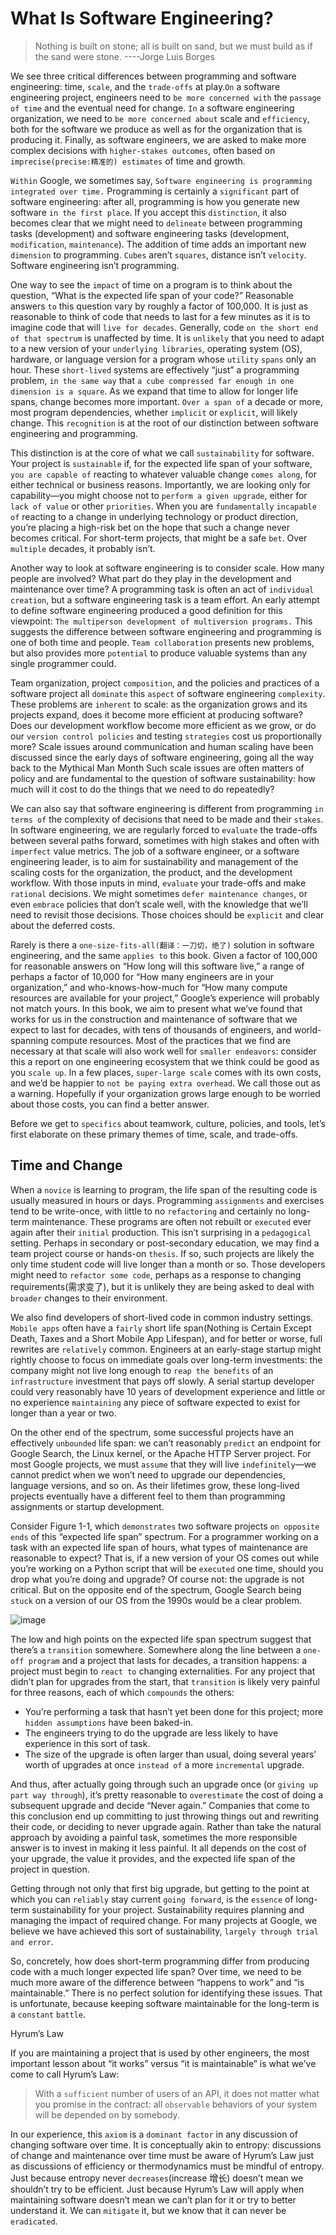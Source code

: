 # What Is Software Engineering?
> Nothing is built on stone; all is built on sand, but we must build as if the sand were stone. ----Jorge Luis Borges

We see three critical differences between programming and software engineering: time, `scale`, and the `trade-offs` at play.`On` a software engineering project, engineers need to `be more concerned with` the `passage of time` and the eventual need for change. `In` a software engineering organization, we need to `be more concerned about` scale and `efficiency`, both for the software we produce as well as for the organization that is producing it. Finally, as software engineers, we are asked to make more complex decisions with `higher-stakes outcomes`, often based on `imprecise(precise:精准的) estimates` of time and growth.

`Within` Google, we sometimes say, `Software engineering is programming integrated over time.` Programming is certainly a `significant` part of software engineering: after all, programming is how you generate new software `in the first place`. If you accept this `distinction`, it also becomes clear that we might need to `delineate` between programming tasks (development) and software engineering tasks (development, `modification`, `maintenance`). The addition of time adds an important new `dimension` to programming. `Cubes` aren’t `squares`, distance isn’t `velocity`. Software engineering isn’t programming.

One way to see the `impact` of time on a program is to think about the question, “What is the expected life span of your code?” Reasonable answers `to` this question vary by roughly a factor of 100,000. It is just as reasonable to think of code that needs to last for a few minutes as it is to imagine code that will `live for decades`. Generally, code `on the short end of that spectrum` is unaffected by time. It is `unlikely` that you need to adapt to a new version of your `underlying libraries`, operating system (OS), hardware, or language version for a program whose `utility` `spans` only an hour. These `short-lived` systems are effectively “just” a programming problem, `in the same way` that `a cube compressed far enough in one dimension is a square`. As we expand that time to allow for longer life spans, change becomes more important. `Over a span of` a decade or more, most program dependencies, whether `implicit` or `explicit`, will likely change. This `recognition` is at the root of our distinction between software engineering and programming.

This distinction is at the core of what we call `sustainability` for software. Your project is `sustainable` if, for the expected life span of your software, `you are capable of` reacting to whatever valuable change `comes along`, for either technical or business reasons.  Importantly, we are looking only for capability—you might choose not to `perform a given upgrade`, either for `lack of value` or other `priorities`. When you are `fundamentally` `incapable of` reacting to a change in underlying technology or product direction, you’re placing a high-risk bet on the hope that such a change never becomes critical. For short-term projects, that might be a safe `bet`. Over `multiple` decades, it probably isn’t.

Another way to look at software engineering is to consider scale.  How many people are involved? What part do they play in the development and maintenance over time? A programming task is often an act of `individual creation`, but a software engineering task is a team effort. An early attempt to define software engineering produced a good definition for this viewpoint: `The multiperson development of multiversion programs.` This suggests the difference between software engineering and programming is one of both time and people. `Team collaboration` presents new problems, but also provides more `potential` to produce valuable systems than any single programmer could.

Team organization, project `composition`, and the policies and practices of a software project all `dominate` this `aspect` of software engineering `complexity`. These problems are `inherent` to scale: as the organization grows and its projects expand, does it become more efficient at producing software? Does our development workflow become more efficient as we grow, or do our `version control policies` and testing `strategies` cost us proportionally more? Scale issues around communication and human scaling have been discussed since the early days of software engineering, going all the way back to the Mythical Man Month Such scale issues are often matters of policy and are fundamental to the question of software sustainability: how much will it cost to do the things that we need to do repeatedly? 

We can also say that software engineering is different from programming `in terms of` the complexity of decisions that need to be made and their `stakes`. In software engineering, we are regularly forced to `evaluate` the trade-offs between several paths forward, sometimes with high stakes and often with `imperfect` value metrics. The job of a software engineer, or a software engineering leader, is to aim for sustainability and management of the scaling costs for the organization, the product, and the development workflow. With those inputs in mind, `evaluate` your trade-offs and make `rational` decisions. We might sometimes `defer maintenance changes`, or even `embrace` policies that don’t scale well, with the knowledge that we’ll need to revisit those decisions. Those choices should be `explicit` and clear about the deferred costs.

Rarely is there a `one-size-fits-all(翻译：一刀切，绝了)` solution in software engineering, and the same `applies to` this book. Given a factor of 100,000 for reasonable answers on “How long will this software live,” a range of perhaps a factor of 10,000 for “How many engineers are in your organization,” and who-knows-how-much for “How many compute resources are available for your project,” Google’s experience will probably not match yours. In this book, we aim to present what we’ve found that works for us in the construction and maintenance of software that we expect to last for decades, with tens of thousands of engineers, and world-spanning compute resources. Most of the practices that we find are necessary at that scale will also work well for `smaller endeavors`: consider this a report on one engineering ecosystem that we think could be good as you `scale up`. In a few places, `super-large scale` comes with its own costs, and we’d be happier to `not be paying extra overhead`. We call those out as a warning. Hopefully if your organization grows large enough to be worried about those costs, you can find a better answer.

Before we get to `specifics` about teamwork, culture, policies, and tools, let’s first elaborate on these primary themes of time, scale, and trade-offs.

## Time and Change
When a `novice` is learning to program, the life span of the resulting code is usually measured in hours or days. Programming `assignments` and exercises tend to be write-once, with little to no `refactoring` and certainly no long-term maintenance. These programs are often not rebuilt or `executed` ever again after their `initial` production. This isn’t surprising in a `pedagogical` setting. Perhaps in secondary or post-secondary education, we may find a team project course or hands-on `thesis`. If so, such projects are likely the only time student code will live longer than a month or so. Those developers might need to `refactor some code`, perhaps as a response to changing requirements(需求变了), but it is unlikely they are being asked to deal with `broader` changes to their environment.

We also find developers of short-lived code in common industry settings. `Mobile apps` often have a `fairly` short life span(Nothing is Certain Except Death, Taxes and a Short Mobile App Lifespan), and for better or worse, full rewrites are `relatively` common. Engineers at an early-stage startup might rightly choose to focus on immediate goals over long-term investments: the company might not live long enough to `reap the benefits` of an `infrastructure` investment that pays off slowly. A serial startup developer could very reasonably have 10 years of development experience and little or no experience `maintaining` any piece of software expected to exist for longer than a year or two.

On the other end of the spectrum, some successful projects have an effectively `unbounded` life span: we can’t reasonably `predict` an endpoint for Google Search, the Linux kernel, or the Apache HTTP Server project.  For most Google projects, we must `assume` that they will live `indefinitely`—we cannot predict when we won’t need to upgrade our dependencies, language versions, and so on. As their lifetimes grow, these long-lived projects eventually have a different feel to them than programming assignments or startup development.

Consider Figure 1-1, which `demonstrates` two software projects `on opposite ends` of this “expected life span” spectrum.  For a programmer working on a task with an expected life span of hours, what types of maintenance are reasonable to expect? That is, if a new version of your OS comes out while you’re working on a Python script that will be `executed` one time, should you drop what you’re doing and upgrade? Of course not: the upgrade is not critical. But on the opposite end of the spectrum, Google Search being `stuck` on a version of our OS from the 1990s would be a clear problem.

![image](https://user-images.githubusercontent.com/13763576/226499372-fdc723ea-d4c4-4971-a488-4cdf401c9e85.png)

The low and high points on the expected life span spectrum suggest that there’s a `transition` somewhere. Somewhere along the line between a `one-off program` and a project that lasts for decades, a transition happens: a project must begin to `react to` changing externalities. For any project that didn’t plan for upgrades from the start, that `transition` is likely very painful for three reasons, each of which `compounds` the others:

- You’re performing a task that hasn’t yet been done for this project; more `hidden assumptions` have been baked-in.
- The engineers trying to do the upgrade are less likely to have experience in this sort of task.
- The size of the upgrade is often larger than usual, doing several years’ worth of upgrades at once `instead of` a more `incremental` upgrade.

And thus, after actually going through such an upgrade once (or `giving up part way through`), it’s pretty reasonable to `overestimate` the cost of doing a subsequent upgrade and decide “Never again.” Companies that come to this conclusion end up committing to just throwing things out and rewriting their code, or deciding to never upgrade again. Rather than take the natural approach by avoiding a painful task, sometimes the more responsible answer is to invest in making it less painful. It all depends on the cost of your upgrade, the value it provides, and the expected life span of the project in question.

Getting through not only that first big upgrade, but getting to the point at which you can `reliably` stay current `going forward`, is the `essence` of long-term sustainability for your project. Sustainability requires planning and managing the impact of required change. For many projects at Google, we believe we have achieved this sort of sustainability, `largely through trial and error`.

So, concretely, how does short-term programming differ from producing code with a much longer expected life span? Over time, we need to be much more aware of the difference between “happens to work” and “is maintainable.” There is no perfect solution for identifying these issues. That is unfortunate, because keeping software maintainable for the long-term is a `constant` `battle`.

Hyrum’s Law

If you are maintaining a project that is used by other engineers, the most important lesson about “it works” versus “it is maintainable” is what we’ve come to call Hyrum’s Law:

> With a `sufficient` number of users of an API, it does not matter what you promise in the contract: all `observable` behaviors of your system will be depended on by somebody.

In our experience, this `axiom` is a `dominant factor` in any discussion of changing software over time. It is conceptually akin to entropy: discussions of change and maintenance over time must be aware of Hyrum’s Law just as discussions of efficiency or thermodynamics must be mindful of entropy. Just because entropy never `decreases`(increase 增长) doesn’t mean we shouldn’t try to be efficient. Just because Hyrum’s Law will apply when maintaining software doesn’t mean we can’t plan for it or try to better understand it. We can `mitigate` it, but we know that it can never be `eradicated`.
